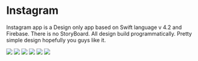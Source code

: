 # Instagram

Instagram app is a Design only app based on Swift language v 4.2 and Firebase.
There is no StoryBoard.
All design build programmatically.
Pretty simple design hopefully you guys like it.

![](1.png)
![](2.png)
![](3.png)
![](4.png)
![](5.png)
![](6.png)
